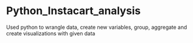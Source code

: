 # Python_Instacart_analysis
Used python to wrangle data, create new variables, group, aggregate and create visualizations with given data
